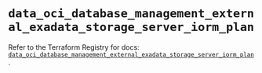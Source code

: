 # `data_oci_database_management_external_exadata_storage_server_iorm_plan`

Refer to the Terraform Registry for docs: [`data_oci_database_management_external_exadata_storage_server_iorm_plan`](https://registry.terraform.io/providers/oracle/oci/7.19.0/docs/data-sources/database_management_external_exadata_storage_server_iorm_plan).
